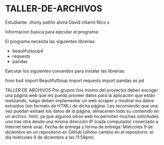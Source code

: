 # TALLER-DE-ARCHIVOS
Estudiante: Jhony patiño alvira
            David villamil
            Nico s

Informacion basica para ejecutar el programa:

El programa necesita las siguientes librerias: 

- beautifulsoup4
- requests
- pandas

Ejecutar los siguientes comandos para instalar las librerias:

from bs4 import BeautifulSoup
import requests
import pandas as pd


TALLER DE ARCHIVOS
Por grupos (los mismo del proyecto) deben escoger una página web que les pueda proveer datos para la aplicación que están realizando, luego deben implementar un web scraper y mostrar los datos extraídos (sin formato de HTML) de dicha página. Les recomiendo que una vez puedan extraer los datos de la página, almacenen todo su contenido en un archivo .html, ya que algunos sitios web no permiten muchas solicitudes una tras otra desde una misma dirección IP (cada computador conectado a Internet tiene una).   Fecha de entrega y forma de entrega: Miércoles 9 de diciembre en un repositorio en Github (último cambio en el repositorio: el día miércoles 9 de diciembre a las 11:59pm).
